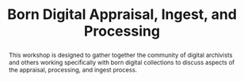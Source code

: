 ---
abstract: "This workshop is designed to gather together the community of digital archivists
  and others working specifically with born digital collections to discuss aspects
  of the appraisal, processing, and ingest process. \n"
creators:
- Moran, Jessica
- O'Meara, Erin
- Rosin, Leigh
- Elford, Douglas
- Jolly, Emma
- Langley, Somaya
- Mennerich, Donald
- Lee, Christopher
date: null
document_url: https://services.phaidra.univie.ac.at/api/object/o:378136/download
grand_parent: iPRES
institutions: []
keywords:
- born digital
- digital archivists
- appraisal
- ingest workflows
landing_page_url: https://phaidra.univie.ac.at/o:378136
language: eng
layout: publication
license: CC BY-NC-SA 3.0 AT
notes_url: null
parent: iPRES 2014
publication_type: workshops and tutorials
size: 147346
slides_url: null
source_name: iPRES
title: Born Digital Appraisal, Ingest, and Processing
year: 2014
---